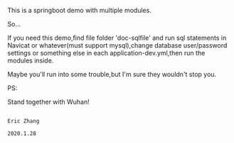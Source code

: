 This is a springboot demo with multiple modules.

So...

If you need this demo,find file folder 'doc-sqlfile' and run sql statements in Navicat or whatever(must support mysql),change database user/password settings or something else in each application-dev.yml,then run the modules inside.

Maybe you'll run into some trouble,but I'm sure they wouldn't stop you.




PS:

Stand together with Wuhan!


                                                                                                    Eric Zhang
                                                                                                    2020.1.28
